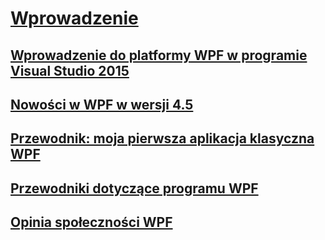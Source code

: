 # [Wprowadzenie](index.md)
## [Wprowadzenie do platformy WPF w programie Visual Studio 2015](introduction-to-wpf-in-vs.md)
## [Nowości w WPF w wersji 4.5](whats-new.md)
## [Przewodnik: moja pierwsza aplikacja klasyczna WPF](walkthrough-my-first-wpf-desktop-application.md)
## [Przewodniki dotyczące programu WPF](wpf-walkthroughs.md)
## [Opinia społeczności WPF](community-feedback.md)
